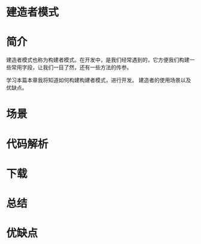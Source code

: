 # 建造者模式

# 简介
建造者模式也称为构建者模式。在开发中，是我们经常遇到的，它方便我们构建一些常用字段，让我们一目了然，还有一些方法的传参。

学习本篇本章我将知道如何构建构建者模式，进行开发。
建造者的使用场景以及优缺点。

# 场景

# 代码解析

# 下载

# 总结

# 优缺点



